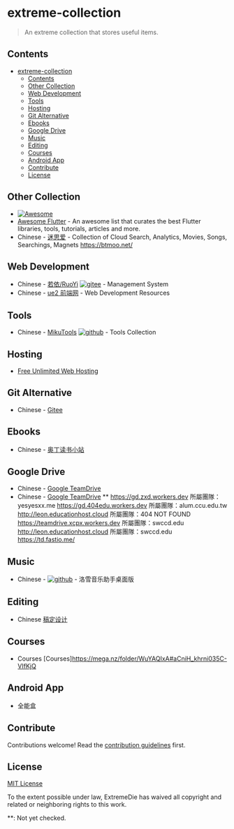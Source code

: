 # extreme-collection

> An extreme collection that stores useful items.

## Contents

- [extreme-collection](#extreme-collection)
  - [Contents](#contents)
  - [Other Collection](#other-collection)
  - [Web Development](#web-development)
  - [Tools](#tools)
  - [Hosting](#hosting)
  - [Git Alternative](#git-alternative)
  - [Ebooks](#ebooks)
  - [Google Drive](#google-drive)
  - [Music](#music)
  - [Editing](#editing)
  - [Courses](#courses)
  - [Android App](#android-app)
  - [Contribute](#contribute)
  - [License](#license)

## Other Collection

-   [![Awesome](https://awesome.re/badge.svg)](https://awesome.re)
-   [Awesome Flutter](https://github.com/Solido/awesome-flutter) - An awesome list that curates the best Flutter libraries, tools, tutorials, articles and more.
-   Chinese - [迷思爱](http://hao.misiai.com/) - Collection of Cloud Search, Analytics, Movies, Songs, Searchings, Magnets https://btmoo.net/

## Web Development

-   Chinese - [若依/RuoYi](http://www.ruoyi.vip/) [![gitee](https://badgen.net/badge/⭐/Gitee/purple)](https://gitee.com/y_project/RuoYi) - Management System
-   Chinese - [ue2 前端网](http://uyi2.com/) - Web Development Resources

## Tools

-   Chinese - [MikuTools](https://tools.miku.ac/) [![github](https://badgen.net/badge/⭐/GitHub/purple)](https://github.com/Ice-Hazymoon/domains) - Tools Collection

## Hosting

-   [Free Unlimited Web Hosting](https://infinityfree.net/)

## Git Alternative

-   Chinese - [Gitee](https://gitee.com/)

## Ebooks

-   Chinese - [奥丁读书小站](http://www.addsxz.com/index.html)

## Google Drive

-   Chinese - [Google TeamDrive](https://gd.zxd.workers.dev/)
-   Chinese - [Google TeamDrive](https://gdrive.zppcw.cn/) \*\* https://gd.zxd.workers.dev 所屬團隊：yesyesxx.me https://gd.404edu.workers.dev 所屬團隊：alum.ccu.edu.tw http://leon.educationhost.cloud 所屬團隊：404 NOT FOUND https://teamdrive.xcpx.workers.dev 所屬團隊：swccd.edu
    http://leon.educationhost.cloud 所屬團隊：swccd.edu﻿ https://td.fastio.me/

## Music

-   Chinese - [![github](https://badgen.net/badge/⭐/GitHub/purple)](https://github.com/lyswhut/lx-music-desktop) - 洛雪音乐助手桌面版

## Editing

-   Chinese [稿定设计](http://gaoding.com/)

## Courses

-   Courses [Courses]https://mega.nz/folder/WuYAQIxA#aCniH_khrni035C-VIfKjQ

## Android App

-   全能盒

## Contribute

Contributions welcome! Read the [contribution guidelines](contributing.md) first.

## License

[MIT License](license.md)

To the extent possible under law, ExtremeDie has waived all copyright and related or neighboring rights to this work.

\*\*: Not yet checked.
